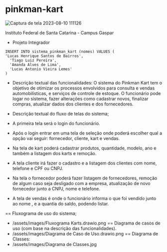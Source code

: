 # pinkman-kart

![Captura de tela 2023-08-10 111126](https://github.com/Mandinha11/pinkman-kart/assets/111304063/92eaa59e-4afa-4c1f-91c9-5174f554de25)


Instituto Federal de Santa Catarina - Campus Gaspar
* Projeto Integrador

```
INSERT INTO sistema_pinkman_kart (nomes) VALUES (
'Lucas Henrique Santos de Bairros',
  'Tiago Luiz Pereira',
  'Amanda Alves de Lima',
  'Lucas Antonio Vieira Lemes'
)
```

* Descrição textual das funcionalidades: O sistema do Pinkman Kart tem o objetivo de otimizar os processos envolvidos para consulta e vendas automobilísticas, e serviços de controle de estoque. O funcionário pode logar no sistema, fazer alterações como cadastrar novos, finalizar compras, atualizar dados dos clientes e dos fornecedores.

* Descrição textual do fluxo de telas do sistema;

* A primeira tela será o login do funcionário.

* Após o login entrar em uma tela de seleção onde poderá escolher qual a opção vai seguir: fornecedor, cliente, kart e vendas.

* Na tela de kart poderá cadastrar produtos, quantidade, modelo, ano e também a listagem dos karts e remoção.

* A tela cliente irá fazer o cadastro e a listagem dos clientes com nome, telefone e CPF ou CNPJ.

* Na tela o fornecedor poderá fazer listagem de fornecedores, remoção de algum caso seja desligado com a empresa, atualização de novo fornecedor junto a CNPJ, nome e telefone.

* A tela de vendas é onde o funcionário informa o que foi vendido junto ao nome , e a quantia do saldo, podendo listar.

== Fluxograma de uso do sistema;
* /assets/images/Fluxograma Karts.drawio.png
== Diagrama de casos de uso (com base na descrição das funcionalidades).
* /assets/images/Diagrama de Caso de Uso.drawio.png
== Diagrama de Classes:
* /assets/images/Diagrama de Classes.jpg

